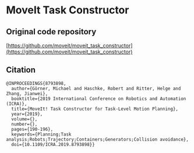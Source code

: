 # MoveIt Task Constructor

## Original code repository
[https://github.com/moveit/moveit_task_constructor](https://github.com/moveit/moveit_task_constructor)

## Citation
```
@INPROCEEDINGS{8793898,
  author={Görner, Michael and Haschke, Robert and Ritter, Helge and Zhang, Jianwei},
  booktitle={2019 International Conference on Robotics and Automation (ICRA)}, 
  title={MoveIt! Task Constructor for Task-Level Motion Planning}, 
  year={2019},
  volume={},
  number={},
  pages={190-196},
  keywords={Planning;Task analysis;Robots;Trajectory;Containers;Generators;Collision avoidance},
  doi={10.1109/ICRA.2019.8793898}}
```
